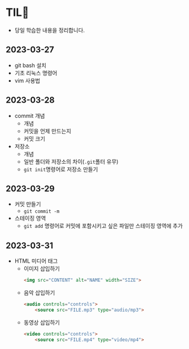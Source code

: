 # TIL🌟
- 당일 학습한 내용을 정리합니다.

## 2023-03-27
- git bash 설치
- 기초 리눅스 명령어
- vim 사용법

## 2023-03-28
- commit 개념
  - 개념
  - 커밋을 언제 만드는지
  - 커밋 크기
- 저장소
  - 개념
  - 일반 폴더와 저장소의 차이(`.git`폴터 유무)
  - `git init`명령어로 저장소 만들기

## 2023-03-29
- 커밋 만들기
  - `git commit -m`
- 스테이징 영역
  - `git add` 명령어로 커밋에 포함시키고 싶은 파일만 스테이징 영역에 추가

## 2023-03-31 
- HTML 미디어 태그 
  - 이미지 삽입하기 
    ```HTML
    <img src="CONTENT" alt="NAME" width="SIZE">
    ```
  - 음악 삽입하기
    ```HTML 
    <audio controls="controls"> 
        <source src="FILE.mp3" type="audio/mp3">
    ```
  - 동영상 삽입하기
    ```HTML
    <video controls="controls">
        <source src="FILE.mp4" type="video/mp4">
    ```